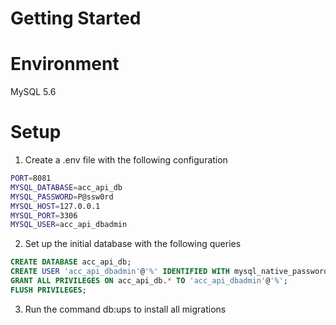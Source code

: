 # Getting Started

# Environment

MySQL 5.6

# Setup

1. Create a .env file with the following configuration

```bash
PORT=8081
MYSQL_DATABASE=acc_api_db
MYSQL_PASSWORD=P@ssw0rd
MYSQL_HOST=127.0.0.1
MYSQL_PORT=3306
MYSQL_USER=acc_api_dbadmin
```

2. Set up the initial database with the following queries

```SQL
CREATE DATABASE acc_api_db;
CREATE USER 'acc_api_dbadmin'@'%' IDENTIFIED WITH mysql_native_password BY 'P@ssw0rd';
GRANT ALL PRIVILEGES ON acc_api_db.* TO 'acc_api_dbadmin'@'%';
FLUSH PRIVILEGES;
```

3. Run the command db:ups to install all migrations
